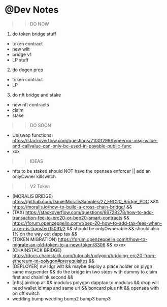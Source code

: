 # @Dev Notes

>> DO NOW
1. do token bridge stuff
- token contract
- new wllt
- bridge v1
- LP stuff
2. do degen prep
- token contract
- LP
3. do nft bridge and stake
- new nft contracts
- claim
- stake



>> DO SOON

- Uniswap functions: https://stackoverflow.com/questions/71001299/typeerror-msg-value-and-callvalue-can-only-be-used-in-payable-public-func
- xxx

>> IDEAS
- nfts to be staked should NOT have the opensea enforcer || add an onlyOwner killswitch 

>> V2 Token
- (MORALIS BRIDGE) https://github.com/DanielMoralisSamples/27_ERC20_Bridge_POC &&& https://moralis.io/how-to-build-a-cross-chain-bridge/ && 
- (TAX) https://stackoverflow.com/questions/66728278/how-to-add-transaction-fee-to-erc20-or-bep20-smart-contracts && https://forum.openzeppelin.com/t/bep-20-how-to-add-tax-fees-when-token-is-transfer/15031/2 && should be onlyOwnerable && should also 1% on the way out dapp tax &&
- (TOKEN MIGRATION) https://forum.openzeppelin.com/t/how-to-migrate-an-old-token-to-a-new-token/8306 && xxxxx
- (CHAINSTACK BRIDGE) https://docs.chainstack.com/tutorials/polygon/bridging-erc20-from-ethereum-to-polygon#prerequisites && 
- [DEPLOYER]
nw ldgr wllt && maybe deploy a place holder on plygn same msgsender && do the bridge im two steps with dummy to claim first and chainlink second && 
- [nfts] 
airdrop all && modulus polygon dapptax to modulus && drop will need wallet id map and same uri && boncard plus nft && opensea with on off switch
- wedding bump wedding bump2 bump3 bump3
